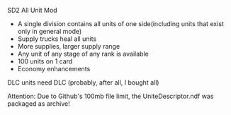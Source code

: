 SD2 All Unit Mod
- A single division contains all units of one side(including units that exist only in general mode)
- Supply trucks heal all units
- More supplies, larger supply range
- Any unit of any stage of any rank is available
- 100 units on 1 card
- Economy enhancements

DLC units need DLC (probably, after all, I bought all)

Attention: Due to Github's 100mb file limit, the UniteDescriptor.ndf was packaged as archive!
